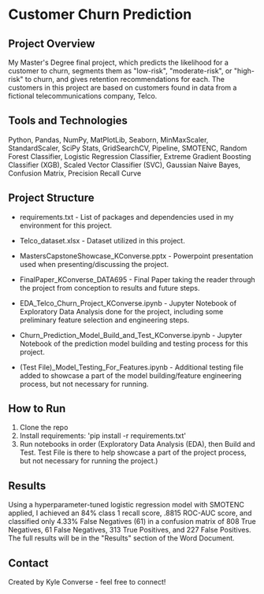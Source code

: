 # Customer Churn Prediction

## Project Overview
My Master's Degree final project, which predicts the likelihood for a customer to churn, segments them as "low-risk", "moderate-risk", or "high-risk" to churn, and gives
retention recommendations for each. The customers in this project are based on customers found in data from a fictional telecommunications company, Telco.

## Tools and Technologies
Python, Pandas, NumPy, MatPlotLib, Seaborn, MinMaxScaler, StandardScaler, SciPy Stats, GridSearchCV, Pipeline, SMOTENC, Random Forest Classifier, 
Logistic Regression Classifier, Extreme Gradient Boosting Classifier (XGB), Scaled Vector Classifier (SVC), Gaussian Naive Bayes, Confusion Matrix,
Precision Recall Curve

## Project Structure
   * requirements.txt - List of packages and dependencies used in my environment for this project.
     
   * Telco_dataset.xlsx - Dataset utilized in this project.
     
   * MastersCapstoneShowcase_KConverse.pptx - Powerpoint presentation used when presenting/discussing the project.
     
   * FinalPaper_KConverse_DATA695 - Final Paper taking the reader through the project from conception to results and future steps.
     
   * EDA_Telco_Churn_Project_KConverse.ipynb - Jupyter Notebook of Exploratory Data Analysis done for the project, including some preliminary feature selection
     and engineering steps.
   
   * Churn_Prediction_Model_Build_and_Test_KConverse.ipynb - Jupyter Notebook of the prediction model building and testing process for this project. 
     
   * (Test File)_Model_Testing_For_Features.ipynb - Additional testing file added to showcase a part of the model building/feature engineering process,
     but not necessary for running.

## How to Run
1. Clone the repo
2. Install requirements: 'pip install -r requirements.txt'
3. Run notebooks in order (Exploratory Data Analysis (EDA), then Build and Test. Test File is there to help showcase a part of the project process,
   but not necessary for running the project.) 

## Results
Using a hyperparameter-tuned logistic regression model with SMOTENC applied, I achieved an 84% class 1 recall score, .8815 ROC-AUC score, and classified 
only 4.33% False Negatives (61) in a confusion matrix of 808 True Negatives, 61 False Negatives, 313 True Positives, and 227 False Positives. The full 
results will be in the "Results" section of the Word Document.

## Contact
Created by Kyle Converse - feel free to connect!
